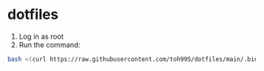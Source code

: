 # dotfiles

1. Log in as root
2. Run the command:
```bash
bash <(curl https://raw.githubusercontent.com/toh995/dotfiles/main/.bin/setup)
```
